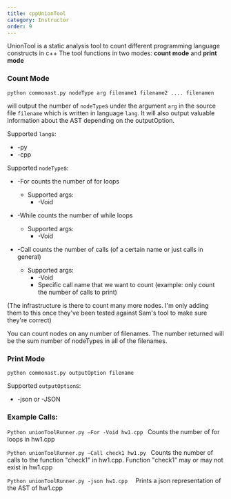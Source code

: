 ```yaml
---
title: cppUnionTool
category: Instructor
order: 9
---
```


UnionTool is a static analysis tool to count different programming language constructs in c++
The tool functions in two modes: **count mode** and **print mode**

### Count Mode

```
python commonast.py nodeType arg filename1 filename2 .... filenamen 
```
will output the number of ```nodeType```s under the argument ```arg``` in the source file ```filename``` which is written in language ```lang```. It will also output valuable information about the AST depending on the outputOption. 

Supported ```lang```s: 
* -py 
* -cpp 


Supported ```nodeType```s: 
* -For counts the number of for loops
    * Supported args:  
        * -Void 
        
* -While counts the number of while loops
    * Supported args:  
        * -Void 
        
* -Call counts the number of calls (of a certain name or just calls in general)
    * Supported args:  
        * -Void 
        * Specific call name that we want to count (example: only count the number of calls to print) 

(The infrastructure is there to count many more nodes. I'm only adding them to this once they've been tested against Sam's tool to make sure they're correct) 

You can count nodes on any number of filenames. The number returned will be the sum number of nodeTypes in all of the filenames. 

### Print Mode

```
python commonast.py outputOption filename
```

Supported ```outputOption```s: 
* -json or -JSON 

### Example Calls: 

```Python unionToolRunner.py –For -Void hw1.cpp ```
Counts the number of for loops in hw1.cpp

```Python unionToolRunner.py –Call check1 hw1.py ```
Counts the number of calls to the function "check1" in hw1.cpp. Function "check1" may or may not exist in hw1.cpp

```Python unionToolRunner.py -json hw1.cpp  ```
Prints a json representation of the AST of hw1.cpp  

